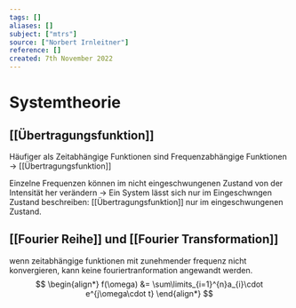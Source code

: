 ```yaml
---
tags: []
aliases: []
subject: ["mtrs"]
source: ["Norbert Irnleitner"]
reference: []
created: 7th November 2022
---
```


# Systemtheorie

## [[Übertragungsfunktion]]
Häufiger als Zeitabhängige Funktionen sind Frequenzabhängige Funktionen -> [[Übertragungsfunktion]]

Einzelne Frequenzen können im nicht eingeschwungenen Zustand von der Intensität her verändern -> Ein System lässt sich nur im Eingeschwngen Zustand beschreiben: [[Übertragungsfunktion]] nur im eingeschwungenen Zustand.


## [[Fourier Reihe]] und [[Fourier Transformation]]
wenn zeitabhängige funktionen mit zunehmender frequenz nicht konvergieren, kann keine fouriertranformation angewandt werden.
$$
\begin{align*}
f(\omega) &= \sum\limits_{i=1}^{n}a_{i}\cdot e^{j\omega\cdot t}
\end{align*}
$$


# 